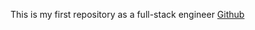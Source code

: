 This is my first repository as a full-stack engineer
[Github](https://www.github.com "nawazuddin11")